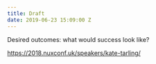 ```yaml
---
title: Draft
date: 2019-06-23 15:09:00 Z
---
```


Desired outcomes: what would success look like?

https://2018.nuxconf.uk/speakers/kate-tarling/
